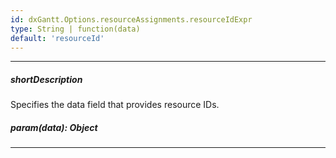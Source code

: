 ```yaml
---
id: dxGantt.Options.resourceAssignments.resourceIdExpr
type: String | function(data)
default: 'resourceId'
---
```

---
##### shortDescription
Specifies the data field that provides resource IDs.

##### param(data): Object

---
